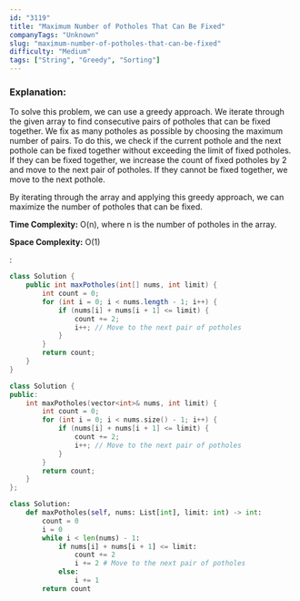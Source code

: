 ```yaml
---
id: "3119"
title: "Maximum Number of Potholes That Can Be Fixed"
companyTags: "Unknown"
slug: "maximum-number-of-potholes-that-can-be-fixed"
difficulty: "Medium"
tags: ["String", "Greedy", "Sorting"]
---
```


### Explanation:

To solve this problem, we can use a greedy approach. We iterate through the given array to find consecutive pairs of potholes that can be fixed together. We fix as many potholes as possible by choosing the maximum number of pairs. To do this, we check if the current pothole and the next pothole can be fixed together without exceeding the limit of fixed potholes. If they can be fixed together, we increase the count of fixed potholes by 2 and move to the next pair of potholes. If they cannot be fixed together, we move to the next pothole.

By iterating through the array and applying this greedy approach, we can maximize the number of potholes that can be fixed.

**Time Complexity:** O(n), where n is the number of potholes in the array.

**Space Complexity:** O(1)

:

```java
class Solution {
    public int maxPotholes(int[] nums, int limit) {
        int count = 0;
        for (int i = 0; i < nums.length - 1; i++) {
            if (nums[i] + nums[i + 1] <= limit) {
                count += 2;
                i++; // Move to the next pair of potholes
            }
        }
        return count;
    }
}
```

```cpp
class Solution {
public:
    int maxPotholes(vector<int>& nums, int limit) {
        int count = 0;
        for (int i = 0; i < nums.size() - 1; i++) {
            if (nums[i] + nums[i + 1] <= limit) {
                count += 2;
                i++; // Move to the next pair of potholes
            }
        }
        return count;
    }
};
```

```python
class Solution:
    def maxPotholes(self, nums: List[int], limit: int) -> int:
        count = 0
        i = 0
        while i < len(nums) - 1:
            if nums[i] + nums[i + 1] <= limit:
                count += 2
                i += 2 # Move to the next pair of potholes
            else:
                i += 1
        return count
```